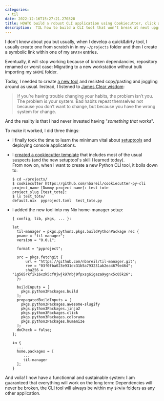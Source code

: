 ```yaml
---
categories:
 - til
date: 2022-12-16T15:27:21.270328
title: HOWTO build a robust CLI application using Cookiecutter, click and Nix
description:  TIL how to build a CLI tool that won't break at next upgrade
---
```



I don't know about you but usually, when I develop a quick&dirty tool, I usually create one
from scratch in in my `~/projects` folder and then I create a symbolic link within one of my
`$PATH` entries.

Eventually, it will stop working because of broken dependancies, repository renamed or 
worst case: Migrating to a new workstation without bulk importing my `$HOME` folder.

Today, I needed to create [a new tool](https://github.com/nbareil/til-manager) and resisted
copy/pasting and joggling around as usual. Instead, I listened to [James Clear wisdom](https://jamesclear.com/atomic-habits):

> If you’re having trouble changing your habits, the problem isn’t you. The problem is your system. Bad habits repeat themselves not because you don’t want to change, but because you have the wrong system for change.

And the reality is that I had never invested having "*something that works*".

To make it worked, I did three things:
- I finally took the time to learn the minimum vital about [setuptools](https://setuptools.pypa.io/en/latest/) and deploying console applications.
- I [created a cookiecutter template](https://github.com/nbareil/cookiecutter-py-cli) that includes most of the usual suspects (and the new setuptool's skill I learned today). 
  <br /> 
  From now on, when I want to create a new Python CLI tool, it boils down to:
  ```
  $ cd ~/projects/
  $ cookiecutter https://github.com/nbareil/cookiecutter-py-cli
  project_name [Dummy project name]: test tote
  project_slug [test_tote]:
  $ ls test_tote/
  default.nix  pyproject.toml  test_tote.py
  ```

- I added the new tool into my Nix home-manager setup:

  ```
  { config, lib, pkgs, ... }:

  let
    til-manager = pkgs.python3.pkgs.buildPythonPackage rec {
    pname = "til-manager";
    version = "0.0.1";

    format = "pyproject";

    src = pkgs.fetchgit {
        url = "https://github.com/nbareil/til-manager.git";
        rev = "03f0fba023e931dc31b5a793231ab2ea4679e464";
        sha256 = "1g565rkfik16xzk5cf0jwjk97nbj9fpxsg6igaza9ygnx5c05k26";
    };

    buildInputs = [
      pkgs.python3Packages.build
    ];
    propagatedBuildInputs = [
      pkgs.python3Packages.awesome-slugify
      pkgs.python3Packages.jinja2
      pkgs.python3Packages.click
      pkgs.python3Packages.colorama
      pkgs.python3Packages.humanize
    ];
    doCheck = false;
  };

  in {
    ...
    home.packages = [
       ...
       til-manager
    ];
  }

And voila! I now have a functionnal and sustainable system: I am guaranteed
that everything will work on the long term: Dependencies will never be broken,
the CLI tool will always be within my `$PATH` folders as any other application.


